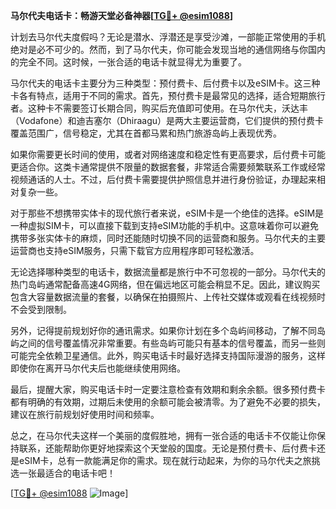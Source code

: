 **马尔代夫电话卡：畅游天堂必备神器[[TG💪+ @esim1088](https://t.me/s/esim1088)]**

计划去马尔代夫度假吗？无论是潜水、浮潜还是享受沙滩，一部能正常使用的手机绝对是必不可少的。然而，到了马尔代夫，你可能会发现当地的通信网络与你国内的完全不同。这时候，一张合适的电话卡就显得尤为重要了。

马尔代夫的电话卡主要分为三种类型：预付费卡、后付费卡以及eSIM卡。这三种卡各有特点，适用于不同的需求。首先，预付费卡是最常见的选择，适合短期旅行者。这种卡不需要签订长期合同，购买后充值即可使用。在马尔代夫，沃达丰（Vodafone）和迪吉塞尔（Dhiraagu）是两大主要运营商，它们提供的预付费卡覆盖范围广，信号稳定，尤其在首都马累和热门旅游岛屿上表现优秀。

如果你需要更长时间的使用，或者对网络速度和稳定性有更高要求，后付费卡可能更适合你。这类卡通常提供不限量的数据套餐，非常适合需要频繁联系工作或经常视频通话的人士。不过，后付费卡需要提供护照信息并进行身份验证，办理起来相对复杂一些。

对于那些不想携带实体卡的现代旅行者来说，eSIM卡是一个绝佳的选择。eSIM是一种虚拟SIM卡，可以直接下载到支持eSIM功能的手机中。这意味着你可以避免携带多张实体卡的麻烦，同时还能随时切换不同的运营商和服务。马尔代夫的主要运营商也支持eSIM服务，只需下载官方应用程序即可轻松激活。

无论选择哪种类型的电话卡，数据流量都是旅行中不可忽视的一部分。马尔代夫的热门岛屿通常配备高速4G网络，但在偏远地区可能会稍显不足。因此，建议购买包含大容量数据流量的套餐，以确保在拍摄照片、上传社交媒体或观看在线视频时不会受到限制。

另外，记得提前规划好你的通讯需求。如果你计划在多个岛屿间移动，了解不同岛屿之间的信号覆盖情况非常重要。有些岛屿可能只有基本的信号覆盖，而另一些则可能完全依赖卫星通信。此外，购买电话卡时最好选择支持国际漫游的服务，这样即使你在离开马尔代夫后也能继续使用网络。

最后，提醒大家，购买电话卡时一定要注意检查有效期和剩余余额。很多预付费卡都有明确的有效期，过期后未使用的余额可能会被清零。为了避免不必要的损失，建议在旅行前规划好使用时间和频率。

总之，在马尔代夫这样一个美丽的度假胜地，拥有一张合适的电话卡不仅能让你保持联系，还能帮助你更好地探索这个天堂般的国度。无论是预付费卡、后付费卡还是eSIM卡，总有一款能满足你的需求。现在就行动起来，为你的马尔代夫之旅挑选一张最适合的电话卡吧！

[[TG💪+ @esim1088](https://t.me/s/esim1088) ![Image](https://i.postimg.cc/4NQfJmqS/Snipaste-2025-05-13-00-14-12.png)]